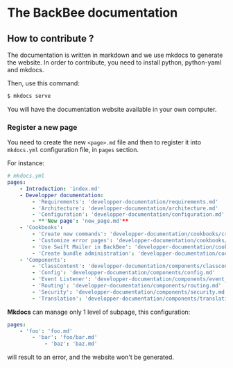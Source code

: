 # The BackBee documentation

## How to contribute ?

The documentation is written in markdown and we use mkdocs to generate the website.
In order to contribute, you need to install python, python-yaml and mkdocs.

Then, use this command:

```bash
$ mkdocs serve
```

You will have the documentation website available in your own computer.

### Register a new page

You need to create the new ``<page>.md`` file and then to register it into ``mkdocs.yml`` configuration file,
in ``pages`` section.

For instance:

```yaml
# mkdocs.yml
pages:
    - Introduction: 'index.md'
    - Developper documentation:
        - 'Requirements': 'developper-documentation/requirements.md'
        - 'Architecture': 'developper-documentation/architecture.md'
        - 'Configuration': 'developper-documentation/configuration.md'
        - **'New page': 'new_page.md'**
    - 'Cookbooks':
        - 'Create new commands': 'developper-documentation/cookbooks/create_new_commands.md'
        - 'Customize error pages': 'developper-documentation/cookbooks/customize_error_pages.md'
        - 'Use Swift Mailer in BackBee': 'developper-documentation/cookbooks/use_swift_mailer_in_backbee.md'
        - 'Create bundle administration': 'developper-documentation/cookbooks/create_bundle_administration.md'
    - 'Components':
        - 'ClassContent': 'developper-documentation/components/classcontent.md'
        - 'Config': 'developper-documentation/components/config.md'
        - 'Event Listener': 'developper-documentation/components/event_listener.md'
        - 'Routing': 'developper-documentation/components/routing.md'
        - 'Security': 'developper-documentation/components/security.md'
        - 'Translation': 'developper-documentation/components/translation.md'
```

**Mkdocs** can manage only 1 level of subpage, this configuration:

```yaml
pages:
    - 'foo': 'foo.md'
        - 'bar': 'foo/bar.md'
            - 'baz': 'baz.md'
```

will result to an error, and the website won't be generated.